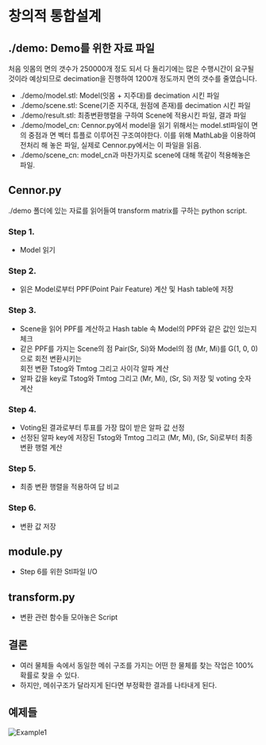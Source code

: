 # 창의적 통합설계
## ./demo: Demo를 위한 자료 파일  
처음 잇몸의 면의 갯수가 250000개 정도 되서 다 돌리기에는 많은 수행시간이 요구될 것이라 예상되므로 decimation을 진행하여 1200개 정도까지 면의 갯수를 줄였습니다.  
- ./demo/model.stl: Model(잇몸 + 지주대)를 decimation 시킨 파일  
- ./demo/scene.stl: Scene(기준 지주대, 원점에 존재)를 decimation 시킨 파일  
- ./demo/result.stl: 최종변환행렬을 구하여 Scene에 적용시킨 파일, 결과 파일  
- ./demo/model_cn: Cennor.py에서 model을 읽기 위해서는 model.stl파일이 면의 중점과 면 벡터 튜플로 이루어진 구조여야한다. 이를 위해 MathLab을 이용하여 전처리 해 놓은 파일, 실제로 Cennor.py에서는 이 파일을 읽음.  
- ./demo/scene_cn: model_cn과 마찬가지로 scene에 대해 똑같이 적용해놓은 파일.  

## Cennor.py
./demo 폴더에 있는 자료를 읽어들여 transform matrix를 구하는 python script.
### Step 1.
 - Model 읽기  
### Step 2.
 - 읽은 Model로부터 PPF(Point Pair Feature) 계산 및 Hash table에 저장  
### Step 3.
 - Scene을 읽어 PPF를 계산하고 Hash table 속 Model의 PPF와 같은 값인 있는지 체크  
 - 같은 PPF를 가지는 Scene의 점 Pair(Sr, Si)와 Model의 점 (Mr, Mi)를 G(1, 0, 0)으로 회전 변환시키는  
 회전 변환 Tstog와 Tmtog 그리고 사이각 알파 계산
 - 알파 값을 key로 Tstog와 Tmtog 그리고 (Mr, Mi), (Sr, Si) 저장 및 voting 숫자 계산
### Step 4.
 - Voting된 결과로부터 투표를 가장 많이 받은 알파 값 선정
 - 선정된 알파 key에 저장된 Tstog와 Tmtog 그리고 (Mr, Mi), (Sr, Si)로부터 최종 변환 행렬 계산
### Step 5.
 - 최종 변환 행렬을 적용하여 답 비교
### Step 6.
 - 변환 값 저장
 
## module.py
 - Step 6를 위한 Stl파일 I/O
 
## transform.py
 - 변환 관련 함수들 모아놓은 Script

## 결론
 - 여러 물체들 속에서 동일한 메쉬 구조를 가지는 어떤 한 물체를 찾는 작업은 100% 확률로 찾을 수 있다.
 - 하지만, 메쉬구조가 달라지게 된다면 부정확한 결과를 나타내게 된다.


## 예제들
![Example1](./image/Example1.jpeg)

